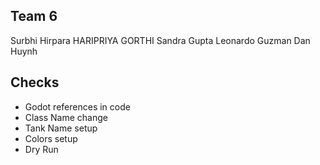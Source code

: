## Team 6
Surbhi Hirpara
HARIPRIYA GORTHI
Sandra Gupta
Leonardo Guzman
Dan Huynh

## Checks
- Godot references in code
- Class Name change
- Tank Name setup
- Colors setup
- Dry Run

